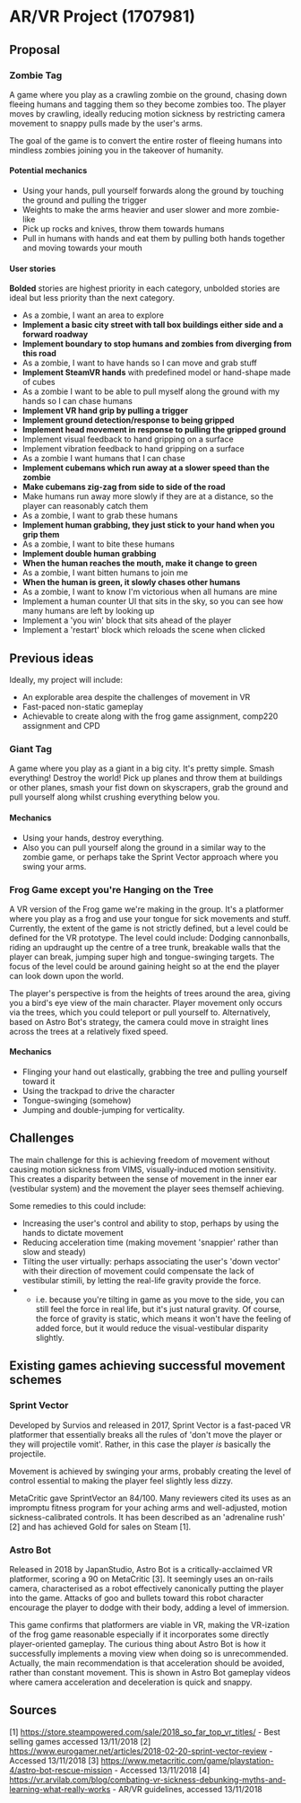 # AR/VR Project (1707981)
## Proposal
### Zombie Tag
A game where you play as a crawling zombie on the ground, chasing down fleeing humans and tagging them so they become zombies too. The player moves by crawling, ideally reducing motion sickness by restricting camera movement to snappy pulls made by the user's arms.  

The goal of the game is to convert the entire roster of fleeing humans into mindless zombies joining you in the takeover of humanity. 

#### Potential mechanics
* Using your hands, pull yourself forwards along the ground by touching the ground and pulling the trigger
* Weights to make the arms heavier and user slower and more zombie-like
* Pick up rocks and knives, throw them towards humans
* Pull in humans with hands and eat them by pulling both hands together and moving towards your mouth

#### User stories
**Bolded** stories are highest priority in each category, unbolded stories are ideal but less priority than the next category.

* As a zombie, I want an area to explore
 * **Implement a basic city street with tall box buildings either side and a forward roadway**
 * **Implement boundary to stop humans and zombies from diverging from this road**
* As a zombie, I want to have hands so I can move and grab stuff
 * **Implement SteamVR hands** with predefined model or hand-shape made of cubes
* As a zombie I want to be able to pull myself along the ground with my hands so I can chase humans
 * **Implement VR hand grip by pulling a trigger**
 * **Implement ground detection/response to being gripped**
 * **Implement head movement in response to pulling the gripped ground**
 * Implement visual feedback to hand gripping on a surface
 * Implement vibration feedback to hand gripping on a surface
* As a zombie I want humans that I can chase
 * **Implement cubemans which run away at a slower speed than the zombie**
 * **Make cubemans zig-zag from side to side of the road**
 * Make humans run away more slowly if they are at a distance, so the player can reasonably catch them
* As a zombie, I want to grab these humans
 * **Implement human grabbing, they just stick to your hand when you grip them**
* As a zombie, I want to bite these humans
 * **Implement double human grabbing**
 * **When the human reaches the mouth, make it change to green**
* As a zombie, I want bitten humans to join me
 * **When the human is green, it slowly chases other humans**
* As a zombie, I want to know I'm victorious when all humans are mine
 * Implement a human counter UI that sits in the sky, so you can see how many humans are left by looking up
 * Implement a 'you win' block that sits ahead of the player
 * Implement a 'restart' block which reloads the scene when clicked

## Previous ideas
Ideally, my project will include: 

* An explorable area despite the challenges of movement in VR
* Fast-paced non-static gameplay
* Achievable to create along with the frog game assignment, comp220 assignment and CPD

### Giant Tag
A game where you play as a giant in a big city. It's pretty simple. Smash everything! Destroy the world! Pick up planes and throw them at buildings or other planes, smash your fist down on skyscrapers, grab the ground and pull yourself along whilst crushing everything below you.  

#### Mechanics
* Using your hands, destroy everything.
* Also you can pull yourself along the ground in a similar way to the zombie game, or perhaps take the Sprint Vector approach where you swing your arms.

### Frog Game except you're Hanging on the Tree
A VR version of the Frog game we're making in the group. It's a platformer where you play as a frog and use your tongue for sick movements and stuff. Currently, the extent of the game is not strictly defined, but a level could be defined for the VR prototype. The level could include: Dodging cannonballs, riding an updraught up the centre of a tree trunk, breakable walls that the player can break, jumping super high and tongue-swinging targets. The focus of the level could be around gaining height so at the end the player can look down upon the world.  

The player's perspective is from the heights of trees around the area, giving you a bird's eye view of the main character. Player movement only occurs via the trees, which you could teleport or pull yourself to. Alternatively, based on Astro Bot's strategy, the camera could move in straight lines across the trees at a relatively fixed speed.  

#### Mechanics
* Flinging your hand out elastically, grabbing the tree and pulling yourself toward it  
* Using the trackpad to drive the character
* Tongue-swinging (somehow)
* Jumping and double-jumping for verticality.

## Challenges
The main challenge for this is achieving freedom of movement without causing motion sickness from VIMS, visually-induced motion sensitivity. This creates a disparity between the sense of movement in the inner ear (vestibular system) and the movement the player sees themself achieving.  

Some remedies to this could include:
* Increasing the user's control and ability to stop, perhaps by using the hands to dictate movement
* Reducing acceleration time (making movement 'snappier' rather than slow and steady)
* Tilting the user virtually: perhaps associating the user's 'down vector' with their direction of movement could compensate the lack of vestibular stimili, by letting the real-life gravity provide the force.
* * i.e. because you're tilting in game as you move to the side, you can still feel the force in real life, but it's just natural gravity. Of course, the force of gravity is static, which means it won't have the feeling of added force, but it would reduce the visual-vestibular disparity slightly.

## Existing games achieving successful movement schemes
### Sprint Vector
Developed by Survios and released in 2017, Sprint Vector is a fast-paced VR platformer that essentially breaks all the rules of 'don't move the player or they will projectile vomit'. Rather, in this case the player _is_ basically the projectile.  

Movement is achieved by swinging your arms, probably creating the level of control essential to making the player feel slightly less dizzy. 

MetaCritic gave SprintVector an 84/100. Many reviewers cited its uses as an impromptu fitness program for your aching arms and well-adjusted, motion sickness-calibrated controls. It has been described as an 'adrenaline rush' [2] and has achieved Gold for sales on Steam [1].

### Astro Bot
Released in 2018 by JapanStudio, Astro Bot is a critically-acclaimed VR platformer, scoring a 90 on MetaCritic [3]. It seemingly uses an on-rails camera, characterised as a robot effectively canonically putting the player into the game. Attacks of goo and bullets toward this robot character encourage the player to dodge with their body, adding a level of immersion.  

This game confirms that platformers are viable in VR, making the VR-ization of the frog game reasonable especially if it incorporates some directly player-oriented gameplay. The curious thing about Astro Bot is how it successfully implements a moving view when doing so is unrecommended. Actually, the main recommendation is that acceleration should be avoided, rather than constant movement. This is shown in Astro Bot gameplay videos where camera acceleration and deceleration is quick and snappy.  

## Sources

[1] https://store.steampowered.com/sale/2018_so_far_top_vr_titles/ - Best selling games accessed 13/11/2018
[2] https://www.eurogamer.net/articles/2018-02-20-sprint-vector-review - Accessed 13/11/2018
[3] https://www.metacritic.com/game/playstation-4/astro-bot-rescue-mission - Accessed 13/11/2018
[4] https://vr.arvilab.com/blog/combating-vr-sickness-debunking-myths-and-learning-what-really-works - AR/VR guidelines, accessed 13/11/2018